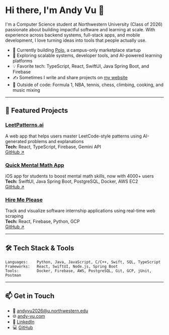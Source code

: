 # Hi there, I'm Andy Vu 👋

I'm a Computer Science student at Northwestern University (Class of 2026) passionate about building impactful software and learning at scale. With experience across backend systems, full-stack apps, and mobile development, I love turning ideas into tools that people actually use.

- 🔭 Currently building [Polo](https://www.polo-app.com), a campus-only marketplace startup
- 🌱 Exploring scalable systems, developer tools, and AI-powered learning platforms
- 💡 Favorite tech: TypeScript, React, SwiftUI, Java Spring Boot, and Firebase
- ✍️ Sometimes I write and share projects on [my website](https://www.andy-vu.com/)
- 🏀 Outside of code: Formula 1, NBA, tennis, chess, climbing, cooking, and music mixing

---

## 🚀 Featured Projects

### [LeetPatterns.ai](https://www.leetpatternsai.com)  
A web app that helps users master LeetCode-style patterns using AI-generated problems and explanations  
**Tech:** React, TypeScript, Firebase, Gemini API  
[GitHub ↗](https://github.com/Andy-V12345/LeetPatterns)

### [Quick Mental Math App](https://apps.apple.com/us/app/quick-mental-math/id1520620798?platform=iphone)  
iOS app for students to boost mental math skills, now with 4000+ users  
**Tech:** SwiftUI, Java Spring Boot, PostgreSQL, Docker, AWS EC2  
[GitHub ↗](https://github.com/Andy-V12345/QMM)

### [Hire Me Please](https://hire-me-please-beta.vercel.app)  
Track and visualize software internship applications using real-time web scraping  
**Tech:** React, Firebase, Python, GCP  
[GitHub ↗](https://github.com/Andy-V12345/HireMePlease)

---

## 🛠 Tech Stack & Tools

```text
Languages:    Python, Java, JavaScript, C/C++, Swift, SQL, TypeScript
Frameworks:   React, SwiftUI, Node.js, Spring Boot
Tools:        Docker, Firebase, AWS, PostgreSQL, Git, GCP, jUnit, Postman
```

---

## 📫 Get in Touch

- 📧 andyvu2026@u.northwestern.edu  
- 🌐 [andy-vu.com](https://www.andy-vu.com)  
- 💼 [LinkedIn](https://www.linkedin.com/in/andyvu04)  
- 💻 [GitHub](https://github.com/Andy-V12345)
